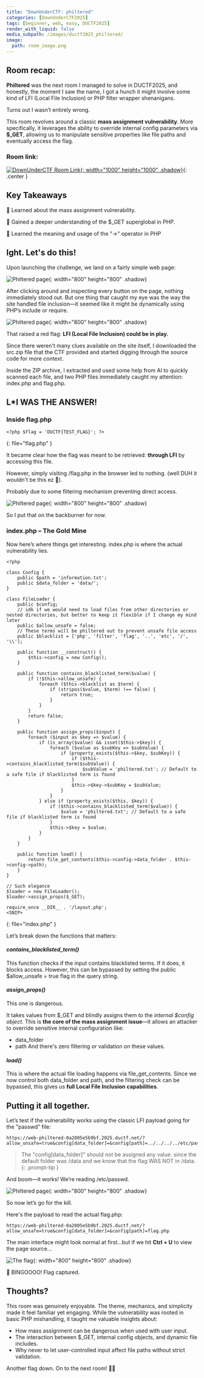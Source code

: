 ```yaml
---
title: "DownUnderCTF: philtered"
categories: [DownUnderCTF2025]
tags: [beginner, web, easy, DUCTF2025]
render_with_liquid: false
media_subpath: /images/ductf2025_philtered/
image:
  path: room_image.png
---
```


## Room recap:
**Philtered** was the next room I managed to solve in DUCTF2025, and honestly, the moment I saw the name, I got a hunch it might involve some kind of LFI (Local File Inclusion) or PHP filter wrapper shenanigans.

Turns out I wasn’t entirely wrong.

This room revolves around a classic **mass assignment vulnerability**. More specifically, it leverages the ability to override internal config parameters via **$_GET**, allowing us to manipulate sensitive properties like file paths and eventually access the flag.

### Room link:
[![DownUnderCTF Room Link](room_link.png){: width="1000" height="1000" .shadow}](https://2025.duc.tf/challenges?c=philtered){: .center }

## Key Takeaways

🧠 Learned about the mass assignment vulnerability.

🧠 Gained a deeper understanding of the $_GET superglobal in PHP.

🧠 Learned the meaning and usage of the "->" operator in PHP


## Ight. Let's do this!

Upon launching the challenge, we land on a fairly simple web page:

![Philtered page](index_plain.png){: width="800" height="800" .shadow}

After clicking around and inspecting every button on the page, nothing immediately stood out. 
But one thing that caught my eye was the way the site handled file inclusion—it seemed like it might be dynamically using PHP’s include or require. 

![Philtered page](index_page.png){: width="800" height="800" .shadow}

That raised a red flag: **LFI (Local File Inclusion) could be in play.**

Since there weren't many clues available on the site itself, I downloaded the src.zip file that the CTF provided and started digging through the source code for more context.

Inside the ZIP archive, I extracted and used some help from AI to quickly scanned each file, and two PHP files immediately caught my attention: index.php and flag.php.

## L*I WAS THE ANSWER!

### Inside flag.php
```console
<?php $flag = 'DUCTF{TEST_FLAG}'; ?>
```
{: file="flag.php" }

It became clear how the flag was meant to be retrieved: **through LFI** by accessing this file. 

However, simply visiting /flag.php in the browser led to nothing. (well DUH it wouldn't be this ez 👶).

Probably due to some filtering mechanism preventing direct access.

![Philtered page](empty_flag.png){: width="800" height="800" .shadow}

So I put that on the backburner for now.

### index.php – The Gold Mine

Now here’s where things get interesting. index.php is where the actual vulnerability lies.

```console
<?php

class Config {
    public $path = 'information.txt';
    public $data_folder = 'data/';
}

class FileLoader {
    public $config;
    // idk if we would need to load files from other directories or nested directories, but better to keep it flexible if I change my mind later
    public $allow_unsafe = false;
    // These terms will be philtered out to prevent unsafe file access
    public $blacklist = ['php', 'filter', 'flag', '..', 'etc', '/', '\\'];
    
    public function __construct() {
        $this->config = new Config();
    }
    
    public function contains_blacklisted_term($value) {
        if (!$this->allow_unsafe) {
            foreach ($this->blacklist as $term) {
                if (stripos($value, $term) !== false) {
                    return true;    
                }
            }
        }
        return false;
    }

    public function assign_props($input) {
        foreach ($input as $key => $value) {
            if (is_array($value) && isset($this->$key)) {
                foreach ($value as $subKey => $subValue) {
                    if (property_exists($this->$key, $subKey)) {
                        if ($this->contains_blacklisted_term($subValue)) {
                            $subValue = 'philtered.txt'; // Default to a safe file if blacklisted term is found
                        }
                        $this->$key->$subKey = $subValue;
                    }
                }
            } else if (property_exists($this, $key)) {
                if ($this->contains_blacklisted_term($value)) {
                    $value = 'philtered.txt'; // Default to a safe file if blacklisted term is found
                }
                $this->$key = $value;
            }
        }
    }

    public function load() {
        return file_get_contents($this->config->data_folder . $this->config->path);
    }
}

// Such elegance
$loader = new FileLoader(); 
$loader->assign_props($_GET);

require_once __DIR__ . '/layout.php';
<SNIP>
```
{: file="index.php" }

Let’s break down the functions that matters:

#### *contains_blacklisted_term()* 
This function checks if the input contains blacklisted terms. If it does, it blocks access. However, this can be bypassed by setting the public $allow_unsafe = true flag in the query string.

#### *assign_props()* 
This one is dangerous.

It takes values from $_GET and blindly assigns them to the *internal $config object*. This is **the core of the mass assignment issue**—it allows an attacker to override sensitive internal configuration like:
- data_folder
- path
And there's zero filtering or validation on these values.

#### *load()* 
This is where the actual file loading happens via file_get_contents. Since we now control both data_folder and path, and the filtering check can be bypassed, this gives us **full Local File Inclusion capabilities**.

## Putting it all together.
Let’s test if the vulnerability works using the classic LFI payload going for the "passwd" file:

```console
https://web-philtered-0a2005e5b9bf.2025.ductf.net/?allow_unsafe=true&config[data_folder]=&config[path]=../../../../etc/passwd
```
> The "config[data_folder]" should not be assigned any value. since the default folder was /data and we know that the flag WAS NOT in /data.
{: .prompt-tip }

And boom—it works! We’re reading /etc/passwd.

![Philtered page](etcpasswd.png){: width="800" height="800" .shadow}

So now let’s go for the kill. 

Here's the payload to read the actual flag.php:

```console
https://web-philtered-0a2005e5b9bf.2025.ductf.net/?allow_unsafe=true&config[data_folder]=&config[path]=flag.php
```

The main interface might look normal at first...but if we hit **Ctrl + U** to view the page source…

![The flag](flag_phil.png){: width="800" height="800" .shadow}

🎯 BINGOOOO! Flag captured.
## Thoughts?

This room was genuinely enjoyable. The theme, mechanics, and simplicity made it feel familiar yet engaging. While the vulnerability was rooted in basic PHP mishandling, it taught me valuable insights about:

- How mass assignment can be dangerous when used with user input.
- The interaction between $_GET, internal config objects, and dynamic file includes.
- Why never to let user-controlled input affect file paths without strict validation.

Another flag down. On to the next room! 🔐💥